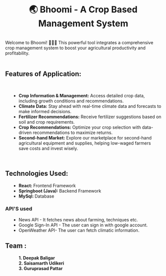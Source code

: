 <h1 align="center">🌏 Bhoomi - A Crop Based Management System</h1>
  <br>
Welcome to Bhoomi! 🧑‍🌾🌱 This powerful tool integrates a comprehensive crop management system to boost your agricultural productivity and profitability.  <br>
  <br>
<h2>Features of Application: </h2>  <br>
<ul style="list-style-type: disc; margin-left: 20px;">
  <li><strong>Crop Information & Management:</strong> Access detailed crop data, including growth conditions and recommendations.</li>
  <li><strong>Climate Data:</strong> Stay ahead with real-time climate data and forecasts to make informed decisions.</li>
  <li><strong>Fertilizer Recommendations:</strong> Receive fertilizer suggestions based on soil and crop requirements.</li>
  <li><strong>Crop Recommendations:</strong> Optimize your crop selection with data-driven recommendations to maximize returns.</li>
  <li><strong>Second-hand Market:</strong> Explore our marketplace for second-hand agricultural equipment and supplies, helping low-waged farmers save costs and invest wisely.</li>
</ul>
<br>
<h2>Technologies Used: </h2>
<ul style="list-style-type: disc; margin-left: 20px;">
  <li><strong>React:  </strong>Frontend Framework</li>
   <li><strong>Springboot (Java):  </strong>Backend Framework</li>
  <li><strong>MySql:  </strong>Database</li>
</ul>
<h3>API'S used</h3>
<ul style="list-style-type: disc; margin-left: 20px;">
  <li>News API - It fetches news about farming, techniques etc.</li>
  <li>Google Sign-In API - The user can sign in with google account.</li>
  <li>OpenWeather API- The user can fetch climatic information.</li>
</ul>


<h2>Team :</h2>
<ul style="list-style-type: disc; margin-left: 20px;">
  <strong>1. Deepak Baligar</strong><br>
  <strong>2. Saisamarth Udikeri</strong><br>
  <strong>3. Guruprasad Pattar</strong><br>
</ul>
